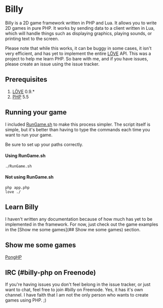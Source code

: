 Billy
=====

Billy is a 2D game framework written in PHP and Lua. It allows you to write 2D
games in pure PHP. It works by sending data to a client written in Lua, which
will handle things such as displaying graphics, playing sounds, or printing text
to the screen.

Please note that while this works, it can be buggy in some cases, it isn't
very efficient, and has yet to implement the entire [LÖVE](https://love2d.org/)
API. This was a project to help me learn PHP. So bare with me, and if you have
issues, please create an issue using the issue tracker.

## Prerequisites
1. [LÖVE](https://love2d.org/) 0.9.*
2. [PHP](http://php.net/) 5.5

## Running your game
I included [RunGame.sh]() to make this process simpler. The script itself is
simple, but it's better than having to type the commands each time you want to
run your game.

Be sure to set up your paths correctly.

#### Using RunGame.sh
```
./RunGame.sh
```
#### Not using RunGame.sh
```
php app.php
love ./
```

## Learn Billy
I haven't written any documentation because of how much has yet to be
implemented in the framework. For now, just check out the game examples in
the [Show me some games](## Show me some games) section.

## Show me some games
[PongHP]()

## IRC (#billy-php on Freenode)
If you're having issues you don't feel belong in the issue tracker, or just want
to chat, feel free to join #billy on Freenode. Yes, it has it's own channel. I
have faith that I am not the only person who wants to create games using PHP. ;)
